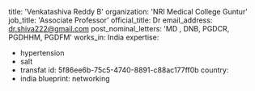 title: 'Venkatashiva Reddy B'
organization: 'NRI Medical College Guntur'
job_title: 'Associate Professor'
official_title: Dr
email_address: dr.shiva222@gmail.com
post_nominal_letters: 'MD , DNB, PGDCR, PGDHHM, PGDFM'
works_in: India
expertise:
  - hypertension
  - salt
  - transfat
id: 5f86ee6b-75c5-4740-8891-c88ac177ff0b
country:
  - india
blueprint: networking
